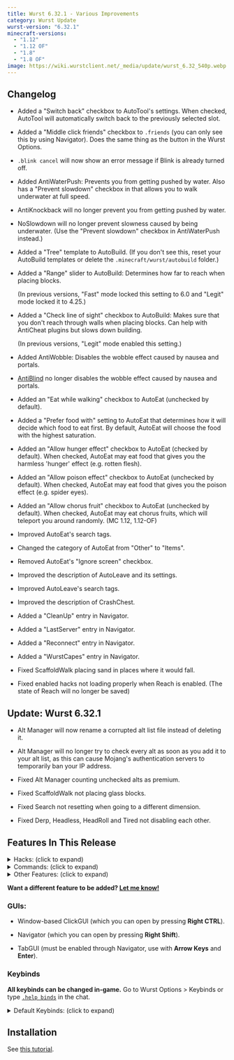 ```yaml
---
title: Wurst 6.32.1 - Various Improvements
category: Wurst Update
wurst-version: "6.32.1"
minecraft-versions:
  - "1.12"
  - "1.12 OF"
  - "1.8"
  - "1.8 OF"
image: https://wiki.wurstclient.net/_media/update/wurst_6.32_540p.webp
---
```

## Changelog

- Added a "Switch back" checkbox to AutoTool's settings. When checked, AutoTool will automatically switch back to the previously selected slot.

- Added a "Middle click friends" checkbox to `.friends` (you can only see this by using Navigator). Does the same thing as the button in the Wurst Options.

- `.blink cancel` will now show an error message if Blink is already turned off.

- Added AntiWaterPush: Prevents you from getting pushed by water. Also has a "Prevent slowdown" checkbox in that allows you to walk underwater at full speed.

- AntiKnockback will no longer prevent you from getting pushed by water.

- NoSlowdown will no longer prevent slowness caused by being underwater. (Use the "Prevent slowdown" checkbox in AntiWaterPush instead.)

- Added a "Tree" template to AutoBuild. (If you don't see this, reset your AutoBuild templates or delete the `.minecraft/wurst/autobuild` folder.)

- Added a "Range" slider to AutoBuild: Determines how far to reach when placing blocks.

  (In previous versions, "Fast" mode locked this setting to 6.0 and "Legit" mode locked it to 4.25.)

- Added a "Check line of sight" checkbox to AutoBuild: Makes sure that you don't reach through walls when placing blocks. Can help with AntiCheat plugins but slows down building.

  (In previous versions, "Legit" mode enabled this setting.)

- Added AntiWobble: Disables the wobble effect caused by nausea and portals.

- <a href="https://wiki.wurstclient.net/antiblind">AntiBlind</a> no longer disables the wobble effect caused by nausea and portals.

- Added an "Eat while walking" checkbox to AutoEat (unchecked by default).

- Added a "Prefer food with" setting to AutoEat that determines how it will decide which food to eat first. By default, AutoEat will choose the food with the highest saturation.

- Added an "Allow hunger effect" checkbox to AutoEat (checked by default). When checked, AutoEat may eat food that gives you the harmless 'hunger' effect (e.g. rotten flesh).

- Added an "Allow poison effect" checkbox to AutoEat (unchecked by default). When checked, AutoEat may eat food that gives you the poison effect (e.g. spider eyes).

- Added an "Allow chorus fruit" checkbox to AutoEat (unchecked by default). When checked, AutoEat may eat chorus fruits, which will teleport you around randomly. (MC 1.12, 1.12-OF)

- Improved AutoEat's search tags.

- Changed the category of AutoEat from "Other" to "Items".

- Removed AutoEat's "Ignore screen" checkbox.

- Improved the description of AutoLeave and its settings.

- Improved AutoLeave's search tags.

- Improved the description of CrashChest.

- Added a "CleanUp" entry in Navigator.

- Added a "LastServer" entry in Navigator.

- Added a "Reconnect" entry in Navigator.

- Added a "WurstCapes" entry in Navigator.

- Fixed ScaffoldWalk placing sand in places where it would fall.

- Fixed enabled hacks not loading properly when Reach is enabled. (The state of Reach will no longer be saved)

## Update: Wurst 6.32.1

- Alt Manager will now rename a corrupted alt list file instead of deleting it.

- Alt Manager will no longer try to check every alt as soon as you add it to your alt list, as this can cause Mojang's authentication servers to temporarily ban your IP address.

- Fixed Alt Manager counting unchecked alts as premium.

- Fixed ScaffoldWalk not placing glass blocks.

- Fixed Search not resetting when going to a different dimension.

- Fixed Derp, Headless, HeadRoll and Tired not disabling each other.

## Features In This Release

<details>
  <summary class="padding10">Hacks: (click to expand)</summary>
  <ul>
    <li>AntiAFK</li>
    <li><a href="https://wiki.wurstclient.net/antiblind">AntiBlind</a></li>
    <li>AntiCactus</li>
    <li>AntiFire</li>
    <li>AntiKnockback</li>
    <li>AntiPotion</li>
    <li>AntiSpam</li>
    <li>AntiWaterPush</li>
    <li>AntiWobble</li>
    <li>AutoArmor</li>
    <li><a href="https://wiki.wurstclient.net/autobuild">AutoBuild</a></li>
    <li>AutoDrop</li>
    <li>AutoEat</li>
    <li>AutoFarm</li>
    <li>AutoFish</li>
    <li>AutoLeave</li>
    <li>AutoMine</li>
    <li>AutoRespawn</li>
    <li>AutoSign</li>
    <li>AutoSoup</li>
    <li>AutoSplashPot</li>
    <li>AutoSprint</li>
    <li>AutoSteal</li>
    <li>AutoSwitch</li>
    <li>AutoSword</li>
    <li>AutoTool</li>
    <li>AutoWalk</li>
    <li>BaseFinder</li>
    <li>Blink</li>
    <li>BlockHit (MC 1.8)</li>
    <li>BoatFly (MC 1.12)</li>
    <li>BonemealAura</li>
    <li>BowAimbot</li>
    <li><a href="https://wiki.wurstclient.net/buildrandom">BuildRandom</a></li>
    <li><a href="https://wiki.wurstclient.net/bunnyhop">BunnyHop</a></li>
    <li>CameraNoClip</li>
    <li>CaveFinder</li>
    <li>ChestESP</li>
    <li>ClickAura</li>
    <li>ClickGUI</li>
    <li>CMD-Block</li>
    <li>CrashChest</li>
    <li>CrashTag</li>
    <li>Criticals</li>
    <li>Derp</li>
    <li>Dolphin</li>
    <li>Excavator</li>
    <li>ExtraElytra (MC 1.12)</li>
    <li>FancyChat</li>
    <li>FastBow</li>
    <li>FastBreak</li>
    <li>FastEat</li>
    <li>FastLadder</li>
    <li>FastPlace</li>
    <li>FightBot</li>
    <li>Fish</li>
    <li>Flight</li>
    <li>Follow</li>
    <li>ForceOP</li>
    <li>ForcePush</li>
    <li>Freecam</li>
    <li>Fullbright</li>
    <li>GhostHand</li>
    <li>Glide</li>
    <li>Headless</li>
    <li>HeadRoll</li>
    <li>HealthTags</li>
    <li>HighJump</li>
    <li>/home</li>
    <li>InstantBunker</li>
    <li>InvWalk</li>
    <li>ItemESP</li>
    <li>ItemGenerator</li>
    <li>Jesus</li>
    <li>Jetpack</li>
    <li>Kaboom</li>
    <li><a href="https://wiki.wurstclient.net/killaura">Killaura</a></li>
    <li>KillauraLegit</li>
    <li>KillPotion</li>
    <li>Liquids</li>
    <li>LogSpammer</li>
    <li>LSD</li>
    <li>MassTPA</li>
    <li>MileyCyrus</li>
    <li>MobESP</li>
    <li>MobSpawnESP</li>
    <li>MultiAura</li>
    <li>NameProtect</li>
    <li>NameTags</li>
    <li>Navigator</li>
    <li>NoClip</li>
    <li>NoFall</li>
    <li>NoHurtcam</li>
    <li>NoOverlay</li>
    <li>NoSlowdown</li>
    <li>NoWeather</li>
    <li>NoWeb</li>
    <li>Nuker</li>
    <li>NukerLegit</li>
    <li><a href="https://wiki.wurstclient.net/op-sign">OP-Sign</a> (MC 1.8)</li>
    <li>Overlay</li>
    <li>Panic</li>
    <li>Parkour</li>
    <li>Phase</li>
    <li>PlayerESP</li>
    <li>PlayerFinder</li>
    <li>PotionSaver</li>
    <li>ProphuntESP</li>
    <li>Protect</li>
    <li>Radar</li>
    <li>RainbowUI</li>
    <li>Reach</li>
    <li>Regen</li>
    <li>RemoteView</li>
    <li>SafeWalk</li>
    <li>ScaffoldWalk</li>
    <li>Search</li>
    <li>SkinDerp</li>
    <li>Sneak</li>
    <li>Spammer</li>
    <li>SpeedHack</li>
    <li>SpeedNuker</li>
    <li>Spider</li>
    <li>Step</li>
    <li>TemplateTool</li>
    <li>Throw</li>
    <li>Timer</li>
    <li>Tired</li>
    <li>TP-Aura</li>
    <li>Trajectories</li>
    <li>TriggerBot</li>
    <li>TrollPotion</li>
    <li>TrueSight</li>
    <li>Tunneller</li>
    <li>X-Ray</li>
  </ul>
</details>

<details>
  <summary class="padding10">Commands: (click to expand)</summary>
  <ul>
    <li><code>.addalt</code></li>
    <li><code>.annoy</code></li>
    <li><code>.author</code></li>
    <li><code>.binds</code></li>
    <li><code>.blink</code></li>
    <li><code>.clear</code></li>
    <li><code>.copyitem</code></li>
    <li><code>.damage</code></li>
    <li><code>.drop</code></li>
    <li><code>.enchant</code></li>
    <li><code>.excavate</code></li>
    <li><code>.features</code></li>
    <li><code>.follow</code></li>
    <li><code>.friends</code></li>
    <li><code>.getpos</code></li>
    <li><code>.ghosthand</code></li>
    <li><code>.give</code></li>
    <li><a href="https://wiki.wurstclient.net/cmd/gm"><code>.gm</code></a></li>
    <li><code>.goto</code></li>
    <li><code>.help</code></li>
    <li><code>.invsee</code></li>
    <li><code>.ip</code></li>
    <li><code>.jump</code></li>
    <li><code>.leave</code></li>
    <li><code>.modify</code></li>
    <li><code>.nothing</code></li>
    <li><code>.nuker</code></li>
    <li><code>.path</code></li>
    <li><code>.potion</code></li>
    <li><code>.protect</code></li>
    <li><code>.rename</code></li>
    <li><code>.repair</code></li>
    <li><code>.rv</code></li>
    <li><code>.say</code></li>
    <li><code>.setcheckbox</code></li>
    <li><code>.setmode</code></li>
    <li><code>.setslider</code></li>
    <li><code>.spammer</code></li>
    <li><code>.sv</code></li>
    <li><code>.taco</code></li>
    <li><code>.t</code></li>
    <li><code>.throw</code></li>
    <li><code>.tp</code></li>
    <li><code>.vclip</code></li>
    <li><code>.viewnbt</code></li>
    <li><code>.wms</code></li>
    <li><code>.xray</code></li>
  </ul>
</details>

<details>
  <summary class="padding10">Other Features: (click to expand)</summary>
  <ul>
    <li>Alt Manager</li>
    <li>"AutoReconnect" button</li>
    <li>BookHack</li>
    <li>Changelog Button</li>
    <li>"Disable Wurst" Button</li>
    <li>HackList</li>
    <li>Keybind Manager</li>
    <li>"Last Server" Button</li>
    <li>Middle Click Friends</li>
    <li>"Reconnect" Button</li>
    <li>ServerFinder</li>
    <li>Server Clean Up</li>
    <li>TabGUI</li>
    <li>Target</li>
    <li>Wurst Capes</li>
    <li>Wurst Logo (can be disabled)</li>
    <li>YesCheat+</li>
    <li>Zoom</li>
  </ul>
</details>

**Want a different feature to be added? [Let me know!](/contact/)**

### GUIs:

- Window-based ClickGUI (which you can open by pressing **Right CTRL**).

- Navigator (which you can open by pressing **Right Shift**).

- TabGUI (must be enabled through Navigator, use with **Arrow Keys** and **Enter**).

### Keybinds

**All keybinds can be changed in-game.** Go to Wurst Options > Keybinds or type [`.help binds`](/tutorials/dot-binds-command/) in the chat.

<details>
  <summary class="padding10">Default Keybinds: (click to expand)</summary>
  <ul>
    <li>B -> FastPlace;FastBreak</li>
    <li>C -> Fullbright</li>
    <li>G -> Flight</li>
    <li>GRAVE -> SpeedNuker</li>
    <li>H -> /home</li>
    <li>J -> Jesus</li>
    <li>K -> MultiAura</li>
    <li>LCONTROL -> Navigator</li>
    <li>N -> Nuker</li>
    <li>R -> Killaura</li>
    <li>RCONTROL -> ClickGUI</li>
    <li>RSHIFT -> Navigator</li>
    <li>U -> Freecam</li>
    <li>X -> X-Ray</li>
    <li>Z -> Sneak</li>
  </ul>
</details>

## Installation

See [this tutorial](/tutorials/how-to-install/wurst-6/).
